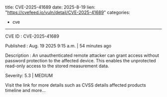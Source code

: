  
title: CVE-2025-41689
date: 2025-8-19
lien: "https://cvefeed.io/vuln/detail/CVE-2025-41689"
categories:
  - cve
---

CVE ID : CVE-2025-41689

Published :  Aug. 19
2025
9:15 a.m. | 54 minutes ago

Description : An unauthenticated remote attacker can grant access without password protection to the affected device. This enables the unprotected read-only access to the stored measurement data.

Severity: 5.3 | MEDIUM

Visit the link for more details
such as CVSS details
affected products
timeline
and more...
